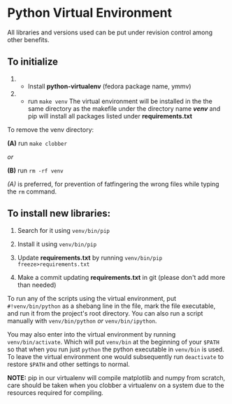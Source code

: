 # Python Virtual Environment

All libraries and versions used can be put under revision control among
other benefits.

## To initialize
1. - Install __python-virtualenv__ (fedora package name, ymmv)

2. - run
```make venv```
The virtual environment will be installed in the the
same directory as the makefile under the directory name __*venv*__ and pip
will install all packages listed under __requirements.txt__

To remove the venv directory:

__(A)__ run ``` make clobber ```

_or_

__(B)__  run ``` rm -rf venv ```

_(A)_ is preferred, for prevention of fatfingering the wrong files while
typing the ``` rm ``` command.


## To install new libraries:

1. Search for it using ``` venv/bin/pip ```

2. Install it using ``` venv/bin/pip ```

3. Update __requirements.txt__ by running
``` venv/bin/pip freeze>requirements.txt ```

4. Make a commit updating __requirements.txt__ in git (please don't add more
than needed)

To run any of the scripts using the virtual environment, put
``` #!venv/bin/python ``` as a shebang line in the file, mark the file
executable, and run it from the project's root directory. You can also
run a script manually with ``` venv/bin/python ``` _or_ ``` venv/bin/ipython ```.

You may also enter into the virtual environment by running
``` venv/bin/activate ```. Which will put ``` venv/bin ``` at the beginning of your ``` $PATH ```
so that when you run just ``` python ``` the python executable in ``` venv/bin ``` is
used. To leave the virtual environment one would subsequently run
``` deactivate ``` to restore ``` $PATH ``` and other settings to normal.

__NOTE:__  pip in our virtualenv will compile matplotlib and numpy from scratch, care should be taken when you clobber a virtualenv on a system
due to the resources required for compiling.
